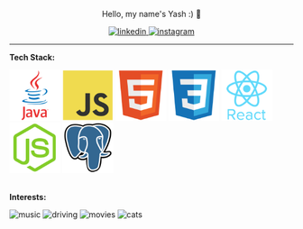 <div align="center">

Hello, my name's Yash :) 🥂

<a href="https://www.linkedin.com/in/yashwit-polapragada-7a507923a/">
    <img src="https://raw.githubusercontent.com/twbs/icons/main/icons/linkedin.svg" width="25px" alt="linkedin" />
</a>
<a href="https://www.instagram.com/yashypola/"> 
   <img src="https://raw.githubusercontent.com/twbs/icons/main/icons/instagram.svg" width="25px" alt="instagram"/> 
</a> 

</div>

<hr />

**Tech Stack:**

<span>
<img src="https://raw.githubusercontent.com/devicons/devicon/master/icons/java/java-original-wordmark.svg" width="90px" alt="java" />
<img src="https://raw.githubusercontent.com/devicons/devicon/master/icons/javascript/javascript-original.svg" width="90px" alt="javascript" />
<img src="https://raw.githubusercontent.com/devicons/devicon/master/icons/html5/html5-original.svg" width="90px" alt="html5" />
<img src="https://raw.githubusercontent.com/devicons/devicon/master/icons/css3/css3-original.svg" width="90px" alt="css3" />
<img src="https://raw.githubusercontent.com/devicons/devicon/master/icons/react/react-original-wordmark.svg" width="90px" alt="react" />
<img src="https://raw.githubusercontent.com/devicons/devicon/master/icons/nodejs/nodejs-original.svg" width="90px" alt="html" />
<img src="https://raw.githubusercontent.com/devicons/devicon/master/icons/postgresql/postgresql-original.svg" width="90px" alt="html" />
</span>

<br />
<br />

**Interests:** 

<span> 
<img src="https://img.freepik.com/premium-vector/headphone-icon-illustration_17146-29.jpg?w=2000" width="120px" alt="music"/> 
<img src="https://st2.depositphotos.com/1496387/9453/v/950/depositphotos_94538622-stock-illustration-steering-wheel-icon.jpg" width="120px" alt="driving"/> 
<img src="https://encrypted-tbn0.gstatic.com/images?q=tbn:ANd9GcR2raT4ER42E5kwCYViMhn9tD6L3LKxAGtcKg&usqp=CAU" width="120px" alt="movies"/> 
<img src="https://img.myloview.com/posters/black-cat-icon-700-209094712.jpg" width="120px" alt="cats"/> 
</span> 



